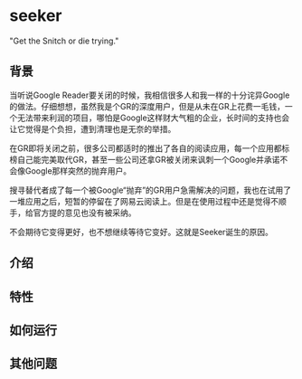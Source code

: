 seeker
======

"Get the Snitch or die trying."

## 背景

当听说Google Reader要关闭的时候，我相信很多人和我一样的十分诧异Google的做法。仔细想想，虽然我是个GR的深度用户，但是从未在GR上花费一毛钱，一个无法带来利润的项目，哪怕是Google这样财大气粗的企业，长时间的支持也会让它觉得是个负担，遭到清理也是无奈的举措。

在GR即将关闭之前，很多公司都适时的推出了各自的阅读应用，每一个应用都标榜自己能完美取代GR，甚至一些公司还拿GR被关闭来讽刺一个Google并承诺不会像Google那样突然的抛弃用户。

搜寻替代者成了每一个被Google“抛弃”的GR用户急需解决的问题，我也在试用了一堆应用之后，短暂的停留在了网易云阅读上。但是在使用过程中还是觉得不顺手，给官方提的意见也没有被采纳。

不会期待它变得更好，也不想继续等待它变好。这就是Seeker诞生的原因。

## 介绍

## 特性

## 如何运行

## 其他问题
